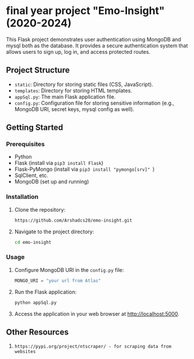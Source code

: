 # final year project "Emo-Insight" (2020-2024)

This Flask project demonstrates user authentication using MongoDB and mysql both as the database. It provides a secure authentication system that allows users to sign up, log in, and access protected routes.

## Project Structure

- `static`: Directory for storing static files (CSS, JavaScript).
- `templates`: Directory for storing HTML templates.
- `appSql.py`: The main Flask application file.
- `config.py`: Configuration file for storing sensitive information (e.g., MongoDB URI, secret keys, mysql config as well).

## Getting Started

### Prerequisites

- Python
- Flask (install via `pip3 install Flask`)
- Flask-PyMongo (install via `pip3 install "pymongo[srv]" `)
- SqlClient, etc.
- MongoDB (set up and running)

### Installation

1. Clone the repository:

   ```bash
   https://github.com/Arshadcs20/emo-insight.git
   ```

2. Navigate to the project directory:

   ```bash
   cd emo-insight
   ```

### Usage

1. Configure MongoDB URI in the `config.py` file:

   ```python
   MONGO_URI = "your url from Atlas"
   ```

2. Run the Flask application:

   ```bash
   python appSql.py
   ```

3. Access the application in your web browser at [http://localhost:5000](http://localhost:5000).

## Other Resources

1. `https://pypi.org/project/ntscraper/ - for scraping data from websites`
